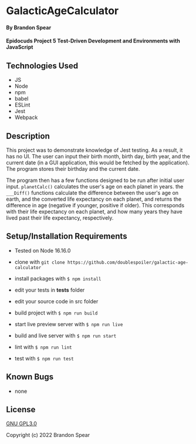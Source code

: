 # GalacticAgeCalculator

#### By Brandon Spear

#### Epidocuds Project 5 Test-Driven Development and Environments with JavaScript

## Technologies Used

* JS
* Node
* npm
* babel
* ESLint
* Jest
* Webpack

## Description

This project was to demonstrate knowledge of Jest testing. As a result, it has no UI. The user can input their birth month, birth day, birth year, and the current date (in a GUI application, this would be fetched by the application). The program stores their birthday and the current date.

The program then has a few functions designed to be run after initial user input. `planetCalc()` calculates the user's age on each planet in years. the `___Diff()` functions calculate the difference between the user's age on earth, and the converted life expectancy on each planet, and returns the difference in age (negative if younger, positive if older). This corresponds with their life expectancy on each planet, and how many years they have lived past their life expectancy, respectively.

## Setup/Installation Requirements

* Tested on Node 16.16.0

* clone with `git clone https://github.com/doublespoiler/galactic-age-calculator`
* install packages with `$ npm install`
* edit your tests in __tests__ folder
* edit your source code in src folder
* build project with `$ npm run build`
* start live preview server with `$ npm run live`
* build and live server with `$ npm run start`
* lint with `$ npm run lint`
* test with `$ npm run test`

## Known Bugs

* none

## License

[GNU GPL3.0](https://choosealicense.com/licenses/gpl-3.0/)

Copyright (c) 2022 Brandon Spear